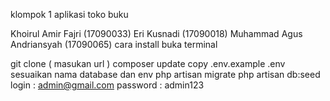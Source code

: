 klompok 1 aplikasi toko buku

Khoirul Amir Fajri (17090033)
Eri Kusnadi (17090018)
Muhammad Agus Andriansyah (17090065)
cara install buka terminal

git clone ( masukan url )
composer update
copy .env.example .env
sesuaikan nama database dan env
php artisan migrate
php artisan db:seed
login : admin@gmail.com
password : admin123